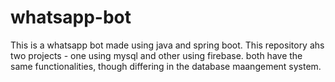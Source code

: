 # whatsapp-bot
This is a whatsapp bot made using java and spring boot. This repository ahs two projects - one using mysql and other using firebase. both have the same functionalities, though differing in the database maangement system.

